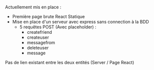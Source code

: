 Actuellement mis en place : 
* Première page brute React Statique
* Mise en place d'un serveur avec express sans connection à la BDD
    * 5 requêtes POST (Avec placeholder) : 
        * createfriend
        * createuser
        * messagefrom
        * deleteuser
        * message

Pas de lien existant entre les deux entités (Server / Page React)
